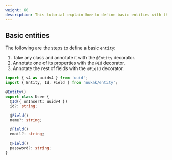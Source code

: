 ```yaml
---
weight: 60
description: This tutorial explain how to define basic entities with the nukak orm.
---
```


## Basic entities

The following are the steps to define a basic `entity`:

1. Take any class and annotate it with the `@Entity` decorator.
2. Annotate one of its properties with the `@Id` decorator.
3. Annotate the rest of fields with the `@Field` decorator.

```ts
import { v4 as uuidv4 } from 'uuid';
import { Entity, Id, Field } from 'nukak/entity';

@Entity()
export class User {
  @Id({ onInsert: uuidv4 })
  id?: string;

  @Field()
  name?: string;

  @Field()
  email?: string;

  @Field()
  password?: string;
}
```
